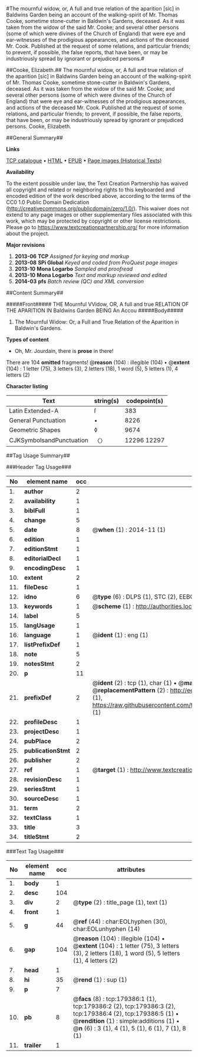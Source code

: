 #The mournful widow, or, A full and true relation of the aparition [sic] in Baldwins Garden being an account of the walking-spirit of Mr. Thomas Cooke, sometime stone-cutter in Baldwin's Gardens, deceased. As it was taken from the widow of the said Mr. Cooke; and several other persons (some of which were divines of the Church of England) that were eye and ear-witnesses of the prodigious appearances, and actions of the deceased Mr. Cook. Published at the request of some relations, and particular friends; to prevent, if possible, the false reports, that have been, or may be industriously spread by ignorant or prejudiced persons.#

##Cooke, Elizabeth.##
The mournful widow, or, A full and true relation of the aparition [sic] in Baldwins Garden being an account of the walking-spirit of Mr. Thomas Cooke, sometime stone-cutter in Baldwin's Gardens, deceased. As it was taken from the widow of the said Mr. Cooke; and several other persons (some of which were divines of the Church of England) that were eye and ear-witnesses of the prodigious appearances, and actions of the deceased Mr. Cook. Published at the request of some relations, and particular friends; to prevent, if possible, the false reports, that have been, or may be industriously spread by ignorant or prejudiced persons.
Cooke, Elizabeth.

##General Summary##

**Links**

[TCP catalogue](http://www.ota.ox.ac.uk/tcp/)  • 
[HTML](http://tei.it.ox.ac.uk/tcp/Texts-HTML/free/B02/B02371.html)  • 
[EPUB](http://tei.it.ox.ac.uk/tcp/Texts-EPUB/free/B02/B02371.epub) • 
[Page images (Historical Texts)](https://historicaltexts.jisc.ac.uk/eebo-52612105e)

**Availability**

To the extent possible under law, the Text Creation Partnership has waived all copyright and related or neighboring rights to this keyboarded and encoded edition of the work described above, according to the terms of the CC0 1.0 Public Domain Dedication (http://creativecommons.org/publicdomain/zero/1.0/). This waiver does not extend to any page images or other supplementary files associated with this work, which may be protected by copyright or other license restrictions. Please go to https://www.textcreationpartnership.org/ for more information about the project.

**Major revisions**

1. __2013-06__ __TCP__ *Assigned for keying and markup*
1. __2013-08__ __SPi Global__ *Keyed and coded from ProQuest page images*
1. __2013-10__ __Mona Logarbo__ *Sampled and proofread*
1. __2013-10__ __Mona Logarbo__ *Text and markup reviewed and edited*
1. __2014-03__ __pfs__ *Batch review (QC) and XML conversion*

##Content Summary##

#####Front#####
THE Mournful VVidow, OR, A full and true RELATION OF THE APARITION IN Baldwins Garden BEING An Accou
#####Body#####

1. The Mournful Widow: Or, a Full and True Relation of the Aparition in Baldwin's Gardens.

**Types of content**

  * Oh, Mr. Jourdain, there is **prose** in there!

There are 104 **omitted** fragments! 
 @__reason__ (104) : illegible (104)  •  @__extent__ (104) : 1 letter (75), 3 letters (3), 2 letters (18), 1 word (5), 5 letters (1), 4 letters (2)

**Character listing**


|Text|string(s)|codepoint(s)|
|---|---|---|
|Latin Extended-A|ſ|383|
|General Punctuation|•|8226|
|Geometric Shapes|◊|9674|
|CJKSymbolsandPunctuation|〈〉|12296 12297|

##Tag Usage Summary##

###Header Tag Usage###

|No|element name|occ|attributes|
|---|---|---|---|
|1.|__author__|2||
|2.|__availability__|1||
|3.|__biblFull__|1||
|4.|__change__|5||
|5.|__date__|8| @__when__ (1) : 2014-11 (1)|
|6.|__edition__|1||
|7.|__editionStmt__|1||
|8.|__editorialDecl__|1||
|9.|__encodingDesc__|1||
|10.|__extent__|2||
|11.|__fileDesc__|1||
|12.|__idno__|6| @__type__ (6) : DLPS (1), STC (2), EEBO-CITATION (1), OCLC (1), VID (1)|
|13.|__keywords__|1| @__scheme__ (1) : http://authorities.loc.gov/ (1)|
|14.|__label__|5||
|15.|__langUsage__|1||
|16.|__language__|1| @__ident__ (1) : eng (1)|
|17.|__listPrefixDef__|1||
|18.|__note__|5||
|19.|__notesStmt__|2||
|20.|__p__|11||
|21.|__prefixDef__|2| @__ident__ (2) : tcp (1), char (1)  •  @__matchPattern__ (2) : ([0-9\-]+):([0-9IVX]+) (1), (.+) (1)  •  @__replacementPattern__ (2) : http://eebo.chadwyck.com/downloadtiff?vid=$1&page=$2 (1), https://raw.githubusercontent.com/textcreationpartnership/Texts/master/tcpchars.xml#$1 (1)|
|22.|__profileDesc__|1||
|23.|__projectDesc__|1||
|24.|__pubPlace__|2||
|25.|__publicationStmt__|2||
|26.|__publisher__|2||
|27.|__ref__|1| @__target__ (1) : http://www.textcreationpartnership.org/docs/. (1)|
|28.|__revisionDesc__|1||
|29.|__seriesStmt__|1||
|30.|__sourceDesc__|1||
|31.|__term__|2||
|32.|__textClass__|1||
|33.|__title__|3||
|34.|__titleStmt__|2||


###Text Tag Usage###

|No|element name|occ|attributes|
|---|---|---|---|
|1.|__body__|1||
|2.|__desc__|104||
|3.|__div__|2| @__type__ (2) : title_page (1), text (1)|
|4.|__front__|1||
|5.|__g__|44| @__ref__ (44) : char:EOLhyphen (30), char:EOLunhyphen (14)|
|6.|__gap__|104| @__reason__ (104) : illegible (104)  •  @__extent__ (104) : 1 letter (75), 3 letters (3), 2 letters (18), 1 word (5), 5 letters (1), 4 letters (2)|
|7.|__head__|1||
|8.|__hi__|35| @__rend__ (1) : sup (1)|
|9.|__p__|7||
|10.|__pb__|8| @__facs__ (8) : tcp:179386:1 (1), tcp:179386:2 (2), tcp:179386:3 (2), tcp:179386:4 (2), tcp:179386:5 (1)  •  @__rendition__ (1) : simple:additions (1)  •  @__n__ (6) : 3 (1), 4 (1), 5 (1), 6 (1), 7 (1), 8 (1)|
|11.|__trailer__|1||
